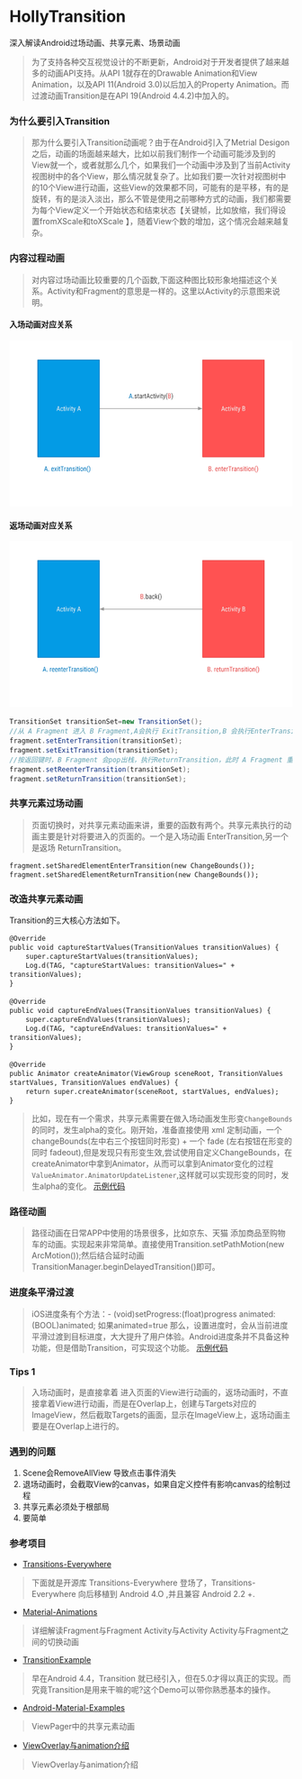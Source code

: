 # HollyTransition
深入解读Android过场动画、共享元素、场景动画


> 为了支持各种交互视觉设计的不断更新，Android对于开发者提供了越来越多的动画API支持。从API 1就存在的Drawable Animation和View Animation，以及API 11(Android 3.0)以后加入的Property Animation。而过渡动画Transition是在API 19(Android 4.4.2)中加入的。

### 为什么要引入Transition
> 那为什么要引入Transition动画呢？由于在Android引入了Metrial Desigon之后，动画的场面越来越大，比如以前我们制作一个动画可能涉及到的View就一个，或者就那么几个，如果我们一个动画中涉及到了当前Activity视图树中的各个View，那么情况就复杂了。比如我们要一次针对视图树中的10个View进行动画，这些View的效果都不同，可能有的是平移，有的是旋转，有的是淡入淡出，那么不管是使用之前哪种方式的动画，我们都需要为每个View定义一个开始状态和结束状态【关键帧，比如放缩，我们得设置fromXScale和toXScale 】，随着View个数的增加，这个情况会越来越复杂。

### 内容过程动画
> 对内容过场动画比较重要的几个函数,下面这种图比较形象地描述这个关系。Activity和Fragment的意思是一样的。这里以Activity的示意图来说明。

#### 入场动画对应关系
![入场动画](images/transition-0.png)

#### 返场动画对应关系
![返场动画](images/transition-1.png)

``` java
TransitionSet transitionSet=new TransitionSet();
//从 A Fragment 进入 B Fragment,A会执行 ExitTransition,B 会执行EnterTransition
fragment.setEnterTransition(transitionSet);
fragment.setExitTransition(transitionSet);
//按返回键时，B Fragment 会pop出栈，执行ReturnTransition，此时 A Fragment 重新回到栈顶，执行ReEnterTransition.
fragment.setReenterTransition(transitionSet);
fragment.setReturnTransition(transitionSet);
```

### 共享元素过场动画
> 页面切换时，对共享元素动画来讲，重要的函数有两个。共享元素执行的动画主要是针对将要进入的页面的。一个是入场动画 EnterTransition,另一个是返场 ReturnTransition。

```
fragment.setSharedElementEnterTransition(new ChangeBounds());
fragment.setSharedElementReturnTransition(new ChangeBounds());
```

### 改造共享元素动画
Transition的三大核心方法如下。
```
@Override
public void captureStartValues(TransitionValues transitionValues) {
    super.captureStartValues(transitionValues);
    Log.d(TAG, "captureStartValues: transitionValues=" + transitionValues);
}

@Override
public void captureEndValues(TransitionValues transitionValues) {
    super.captureEndValues(transitionValues);
    Log.d(TAG, "captureEndValues: transitionValues=" + transitionValues);
}

@Override
public Animator createAnimator(ViewGroup sceneRoot, TransitionValues startValues, TransitionValues endValues) {
    return super.createAnimator(sceneRoot, startValues, endValues);
}
```
> 比如，现在有一个需求，共享元素需要在做入场动画发生形变`ChangeBounds`的同时，发生alpha的变化。刚开始，准备直接使用 xml 定制动画，一个changeBounds(左中右三个按钮同时形变) + 一个 fade (左右按钮在形变的同时 fadeout),但是发现只有形变生效,尝试使用自定义ChangeBounds，在createAnimator中拿到Animator，从而可以拿到Animator变化的过程 `ValueAnimator.AnimatorUpdateListener`,这样就可以实现形变的同时，发生alpha的变化。 [示例代码](https://github.com/Pluckypan/HollyTransition/blob/master/app/src/main/java/engineer/echo/transition/cmpts/widget/transition/BoundsAndAlpha.java)

### 路径动画
> 路径动画在日常APP中使用的场景很多，比如京东、天猫 添加商品至购物车的动画。实现起来非常简单。直接使用Transition.setPathMotion(new ArcMotion());然后结合延时动画TransitionManager.beginDelayedTransition()即可。

### 进度条平滑过渡
> iOS进度条有个方法：- (void)setProgress:(float)progress animated:(BOOL)animated; 如果animated=true 那么，设置进度时，会从当前进度平滑过渡到目标进度，大大提升了用户体验。Android进度条并不具备这种功能，但是借助Transition，可实现这个功能。 [示例代码](https://github.com/Pluckypan/HollyTransition/blob/master/app/src/main/java/engineer/echo/transition/cmpts/widget/transition/ProgressTransition.java)

### Tips 1
> 入场动画时，是直接拿着 进入页面的View进行动画的，返场动画时，不直接拿着View进行动画，而是在Overlap上，创建与Targets对应的ImageView，然后截取Targets的画面，显示在ImageView上，返场动画主要是在Overlap上进行的。

### 遇到的问题
1. Scene会RemoveAllView 导致点击事件消失
2. 退场动画时，会截取View的canvas，如果自定义控件有影响canvas的绘制过程
3. 共享元素必须处于根部局
4. 要简单

### 参考项目
- [Transitions-Everywhere](https://github.com/andkulikov/Transitions-Everywhere)
> 下面就是开源库 Transitions-Everywhere 登场了，Transitions-Everywhere 向后移植到 Android 4.O ,并且兼容 Android 2.2 +.

- [Material-Animations](https://github.com/lgvalle/Material-Animations)
> 详细解读Fragment与Fragment Activity与Activity Activity与Fragment之间的切换动画

- [TransitionExample](https://github.com/WakeHao/TransitionExample)
> 早在Android 4.4，Transition 就已经引入，但在5.0才得以真正的实现。而究竟Transition是用来干嘛的呢?这个Demo可以带你熟悉基本的操作。

- [Android-Material-Examples](https://github.com/saulmm/Android-Material-Examples)
> ViewPager中的共享元素动画

- [ViewOverlay与animation介绍](http://www.jcodecraeer.com/a/anzhuokaifa/androidkaifa/2015/0130/2384.html)
> ViewOverlay与animation介绍

